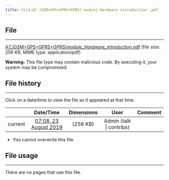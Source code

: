 ```yaml
---
title: File:A7 (GSM+GPS+GPRS+GPRS) module Hardware introduction .pdf
---
```


## File
--------

[A7_(GSM+GPS+GPRS+GPRS)_module_Hardware_introduction_.pdf](https://wiki.elecrow.com/images/2/2d/A7_%28GSM%2BGPS%2BGPRS%2BGPRS%29_module_Hardware_introduction_.pdf) (file size: 256 KB, MIME type: application/pdf)

**Warning:** This file type may contain malicious code. By executing it, your system may be compromised.

## File history
--------

Click on a date/time to view the file as it appeared at that time.

|         |                          Date/Time                           | Dimensions  |                             User                             | Comment |
| :-----: | :----------------------------------------------------------: | :---------: | :----------------------------------------------------------: | :-----: |
| current | [07:08, 23 August 2019](https://wiki.elecrow.com/images/2/2d/A7_%28GSM%2BGPS%2BGPRS%2BGPRS%29_module_Hardware_introduction_.pdf) | (256 KB) | Admin (talk \| contribs) |         |

- You cannot overwrite this file.

## File usage
--------

There are no pages that use this file.
